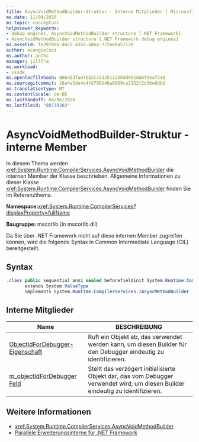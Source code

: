 ```yaml
---
title: AsyncVoidMethodBuilder-Struktur - Interne Mitglieder | Microsoft Docs
ms.date: 11/04/2016
ms.topic: conceptual
helpviewer_keywords:
- debug engines, AsyncVoidMethodBuilder structure [.NET Framework]
- AsyncVoidMethodBuilder structure [.NET Framework debug engines]
ms.assetid: fe2970ab-d4c5-4355-a8e4-772ee0a57178
author: acangialosi
ms.author: anthc
manager: jillfra
ms.workload:
- vssdk
ms.openlocfilehash: 866a53fae7bb2cc5325112b84d992da6f95af246
ms.sourcegitcommit: 16a4a5da4a4fd795b46a0869ca2152f2d36e6db2
ms.translationtype: MT
ms.contentlocale: de-DE
ms.lasthandoff: 04/06/2020
ms.locfileid: "80739303"
---
```

# <a name="asyncvoidmethodbuilder-structure---internal-members"></a>AsyncVoidMethodBuilder-Struktur - interne Member
In diesem Thema werden <xref:System.Runtime.CompilerServices.AsyncVoidMethodBuilder> die internen Member der Klasse beschrieben. Allgemeine Informationen zu dieser Klasse <xref:System.Runtime.CompilerServices.AsyncVoidMethodBuilder> finden Sie im Referenzthema.

 **Namespace:**<xref:System.Runtime.CompilerServices?displayProperty=fullName>

 **Baugruppe:** mscorlib (in mscorlib.dll)

 Da Sie über .NET Framework nicht auf diese internen Member zugreifen können, wird die folgende Syntax in Common Intermediate Language (CIL) bereitgestellt.

## <a name="syntax"></a>Syntax

```csharp
.class public sequential ansi sealed beforefieldinit System.Runtime.CompilerServices.AsyncVoidMethodBuilder
       extends System.ValueType
       implements System.Runtime.CompilerServices.IAsyncMethodBuilder
```

## <a name="internal-members"></a>Interne Mitglieder

|Name|BESCHREIBUNG|
|----------|-----------------|
|[ObjectIdForDebugger-Eigenschaft](../../extensibility/debugger/asyncvoidmethodbuilder-objectidfordebugger-property.md)|Ruft ein Objekt ab, das verwendet werden kann, um diesen Builder für den Debugger eindeutig zu identifizieren.|
|[m_objectIdForDebugger Feld](../../extensibility/debugger/asyncvoidmethodbuilder-m-objectidfordebugger-field.md)|Stellt das verzögert initialisierte Objekt dar, das vom Debugger verwendet wird, um diesen Builder eindeutig zu identifizieren.|

## <a name="see-also"></a>Weitere Informationen
- <xref:System.Runtime.CompilerServices.AsyncVoidMethodBuilder>
- [Parallele Erweiterungsinterne für .NET Framework](../../extensibility/debugger/parallel-extension-internals-for-the-dotnet-framework.md)
